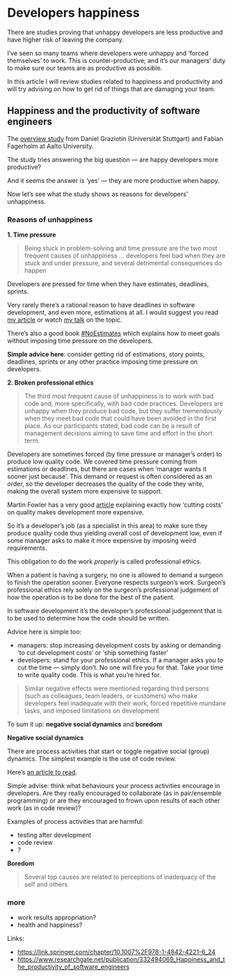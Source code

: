 # Developers happiness

There are studies proving that unhappy developers are less productive and have higher risk of leaving the company.

I’ve seen so many teams where developers were unhappy and ‘forced themselves’ to work. This is counter-productive; and it’s our managers’ duty to make sure our teams are as productive as possible.

In this article I will review studies related to happiness and productivity and will try advising on how to get rid of things that are damaging your team.

## Happiness and the productivity of software engineers

The [overview study](https://www.researchgate.net/publication/332494069_Happiness_and_the_productivity_of_software_engineers) from Daniel Graziotin (Universität Stuttgart) and Fabian Fagerholm at Aalto University.

The study tries answering the big question — are happy developers more productive?

And it seems the answer is ‘yes’ — they are more productive when happy.

Now let’s see what the study shows as reasons for developers’ unhappiness.

### Reasons of unhappiness

**1. Time pressure**

> Being stuck in problem-solving and time pressure are the two most frequent causes of unhappiness
> ...
> developers feel bad when they are stuck and under pressure, and several detrimental consequences do happen

Developers are pressed for time when they have estimates, deadlines, sprints.

Very rarely there’s a rational reason to have deadlines in software development, and even more, estimations at all. I would suggest you read [my article](estimations_en.md) or watch [my talk](https://www.youtube.com/watch?v=tqoJOEjeAEw) on the topic.

There’s also a good book [#NoEstimates](http://noestimatesbook.com) which explains how to meet goals without imposing time pressure on the developers.

**Simple advice here**: consider getting rid of estimations, story points, deadlines, sprints or any other practice imposing time pressure on developers.

**2. Broken professional ethics**

> The third most frequent cause of unhappiness is to work with bad code and, more specifically, with bad code practices. Developers are unhappy when they produce bad code, but they suffer tremendously when they meet bad code that could have been avoided in the first place. As our participants stated, bad code can be a result of management decisions aiming to save time and effort in the short term.

Developers are sometimes forced (by time pressure or manager’s order) to produce low quality code. We covered time pressure coming from estimations or deadlines, but there are cases when ‘manager wants it sooner just because’. This demand or request is often considered as an order, so the developer decreases the quality of the code they write, making the overall system more expensive to support.

Martin Fowler has a very good [article](https://martinfowler.com/articles/is-quality-worth-cost.html) explaining exactly how ‘cutting costs’ on quality makes development more expensive.

So it’s a developer’s job (as a specialist in this area) to make sure they produce quality code thus yielding overall cost of development low, even if some manager asks to make it more expensive by imposing weird requirements.

This obligation to do the work _properly_ is called professional ethics.

When a patient is having a surgery, no one is allowed to demand a surgeon to finish the operation sooner. Everyone respects surgeon’s work. Surgeon’s professional ethics rely solely on the surgeon’s professional judgement of how the operation is to be done for the best of the patient.

In software development it’s the developer’s professional judgement that is to be used to determine how the code should be written.

Advice here is simple too:
- managers: stop increasing development costs by asking or demanding ‘to cut development costs’ or ‘ship something faster’
- developers: stand for your professional ethics. If a manager asks you to cut the time — simply don’t. No one will fire you for that. Take your time to write quality code. This is what you’re hired for.

> Similar negative effects were mentioned regarding third persons (such as colleagues, team leaders, or customers) who make developers feel inadequate with their work, forced repetitive mundane tasks, and imposed limitations on development

To sum it up: **negative social dynamics** and **boredom**

**Negative social dynamics**

There are process activities that start or toggle negative social (group) dynamics. The simplest example is the use of code review.

Here’s [an article to read](https://hackernoon.com/code-review-its-bad-expensive-and-ineffective-in-most-cases).

Simple advise: think what behaviours your process activities encourage in developers. Are they really encouraged to collaborate (as in pair/ensemble programming) or are they encouraged to frown upon results of each other work (as in code review)?

Examples of process activities that are harmful:
- testing after development
- code review
- ?

**Boredom**

> Several top causes are related to perceptions of inadequacy of the self and others



### more

- work results appropriation?
- health and happiness?

Links:
- https://link.springer.com/chapter/10.1007%2F978-1-4842-4221-6_24
- https://www.researchgate.net/publication/332494069_Happiness_and_the_productivity_of_software_engineers





